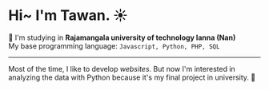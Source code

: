 # Hi~ I'm Tawan. ☀️

💼 I'm studying in **Rajamangala university of technology lanna (Nan)**  
My base programming language: `Javascript, Python, PHP, SQL`

---
Most of the time, I like to develop *websites*. But now I'm interested in analyzing the data with Python because it's my final project in university. 🫠
